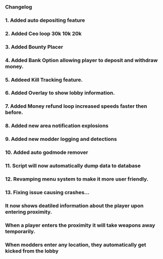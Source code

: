 ### Changelog
### 1. Added auto depositing feature
### 2. Added Ceo loop 30k 10k 20k
### 3. Added Bounty Placer
### 4. Added Bank Option allowing player to deposit and withdraw money.
### 5. Addeed Kill Tracking feature.
### 6. Added Overlay to show lobby information.
### 7. Added Money refund loop increased speeds faster then before.
### 8. Added new area notification explosions
### 9. Added new modder logging and detections
### 10. Added auto godmode remover
### 11. Script will now automatically dump data to database
### 12. Revamping menu system to make it more user friendly.
### 13. Fixing issue causing crashes...
###
### It now shows deatiled information about the player upon entering proximity.
### When a player enters the proximity it will take weapons away temporarily.
### When modders enter any location, they automatically get kicked from the lobby